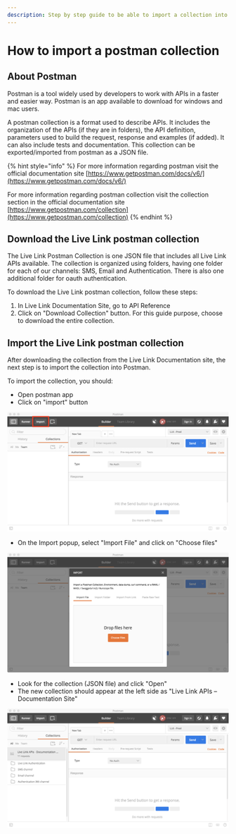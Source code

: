 ```yaml
---
description: Step by step guide to be able to import a collection into postman
---
```


# How to import a postman collection

## About Postman

Postman is a tool widely used by developers to work with APIs in a faster and easier way. Postman is an app available to download for windows and mac users.

A postman collection is a format used to describe APIs. It includes the organization of the APIs \(if they are in folders\), the API definition, parameters used to build the request, response and examples \(if added\). It can also include tests and documentation. This collection can be exported/imported from postman as a JSON file.

{% hint style="info" %}
 For more information regarding postman visit the official documentation site [https://www.getpostman.com/docs/v6/](https://www.getpostman.com/docs/v6/)

For more information regarding postman collection visit the collection section in the official documentation site [https://www.getpostman.com/collection](https://www.getpostman.com/collection)
{% endhint %}

## Download the Live Link postman collection

The Live Link Postman Collection is one JSON file that includes all Live Link APIs available. The collection is organized using folders, having one folder for each of our channels: SMS, Email and Authentication. There is also one additional folder for oauth authentication.

To download the Live Link postman collection, follow these steps:

1. In Live Link Documentation Site, go to API Reference
2. Click on "Download Collection" button. For this guide purpose, choose to download the entire collection.

## Import the Live Link postman collection

After downloading the collection from the Live Link Documentation site, the next step is to import the collection into Postman.

To import the collection, you should:

* Open postman app
* Click on "import" button

![Location of the import button in postman app](.gitbook/assets/postman-import-collection%20%281%29.png)

* On the Import popup, select "Import File" and click on "Choose files" 

![Import screen, look for the file to import](.gitbook/assets/postman-import-file.png)

* Look for the collection \(JSON file\) and click "Open" 
* The new collection should appear at the left side as "Live Link APIs – Documentation Site" 

![Live Link collection already imported](.gitbook/assets/postman-imported-collection%20%281%29.png)

